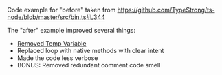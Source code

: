 Code example for "before" taken from https://github.com/TypeStrong/ts-node/blob/master/src/bin.ts#L344

The "after" example improved several things:
  - [Removed Temp Variable](https://refactoring.com/catalog/inlineVariable.html)
  - Replaced loop with native methods with clear intent
  - Made the code less verbose
  - BONUS: Removed redundant comment code smell
